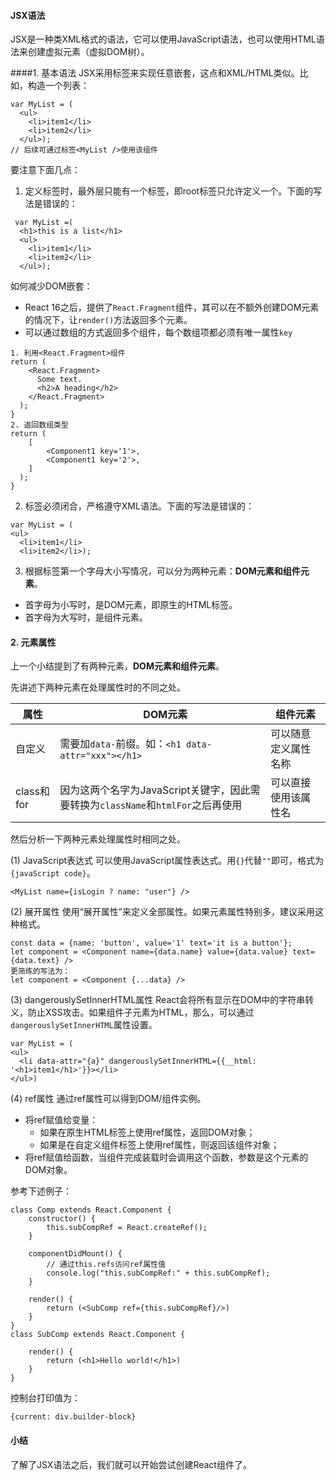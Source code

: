 #### JSX语法

JSX是一种类XML格式的语法，它可以使用JavaScript语法，也可以使用HTML语法来创建虚拟元素（虚拟DOM树）。

####1. 基本语法
JSX采用标签来实现任意嵌套，这点和XML/HTML类似。比如，构造一个列表：
```
var MyList = (
  <ul>
    <li>item1</li>
    <li>item2</li>
  </ul>);
// 后续可通过标签<MyList />使用该组件
```
要注意下面几点：
1. 定义标签时，最外层只能有一个标签，即root标签只允许定义一个。下面的写法是错误的：
```
 var MyList =(
  <h1>this is a list</h1>
  <ul>
    <li>item1</li>
    <li>item2</li>
  </ul>);
```

如何减少DOM嵌套：
* React 16之后，提供了`React.Fragment`组件，其可以在不额外创建DOM元素的情况下，让`render()`方法返回多个元素。
* 可以通过数组的方式返回多个组件，每个数组项都必须有唯一属性`key`

```
1. 利用<React.Fragment>组件
return (
    <React.Fragment>
      Some text.
      <h2>A heading</h2>
    </React.Fragment>
  );
}
2. 返回数组类型
return (
    [
        <Component1 key='1'>,
        <Component1 key='2'>,
    ]
  );
}
```

2. 标签必须闭合，严格遵守XML语法。下面的写法是错误的：
```
var MyList = (
<ul>
  <li>item1</li>
  <li>item2</li>);
```
3. 根据标签第一个字母大小写情况，可以分为两种元素：**DOM元素和组件元素**。
  * 首字母为小写时，是DOM元素，即原生的HTML标签。
  * 首字母为大写时，是组件元素。

#### 2. 元素属性
上一个小结提到了有两种元素，**DOM元素和组件元素**。

先讲述下两种元素在处理属性时的不同之处。

|属性	|　DOM元素	| 组件元素
| -- | -- |-- | 
|自定义	|需要加```data-```前缀。如：```<h1 data-attr="xxx"></h1>```	|可以随意定义属性名称|
|class和for|因为这两个名字为JavaScript关键字，因此需要转换为```className```和```htmlFor```之后再使用	|可以直接使用该属性名|

然后分析一下两种元素处理属性时相同之处。

(1) JavaScript表达式
可以使用JavaScript属性表达式。用```{}```代替```""```即可，格式为```{javaScript code}```。
```
<MyList name={isLogin ? name: "user"} />
```

(2) 展开属性
使用“展开属性”来定义全部属性。如果元素属性特别多，建议采用这种格式。
```
const data = {name: 'button', value='1' text='it is a button'};
let component = <Component name={data.name} value={data.value} text={data.text} />
更简练的写法为：
let component = <Component {...data} />
```

(3) dangerouslySetInnerHTML属性 
React会将所有显示在DOM中的字符串转义，防止XSS攻击。如果组件子元素为HTML，那么，可以通过```dangerouslySetInnerHTML```属性设置。
```
var MyList = (
<ul>
  <li data-attr="{a}" dangerouslySetInnerHTML={{__html: '<h1>item1</h1>'}}></li>
</ul>)
```

(4) ref属性
通过ref属性可以得到DOM/组件实例。
* 将ref赋值给变量：
  * 如果在原生HTML标签上使用ref属性，返回DOM对象；
  * 如果是在自定义组件标签上使用ref属性，则返回该组件对象；
* 将ref赋值给函数，当组件完成装载时会调用这个函数，参数是这个元素的DOM对象。

参考下述例子：
```
class Comp extends React.Component {
    constructor() {
        this.subCompRef = React.createRef();
    }

    componentDidMount() {
        // 通过this.refs访问ref属性值
        console.log("this.subCompRef:" + this.subCompRef);
    }

    render() {
        return (<SubComp ref={this.subCompRef}/>)
    }
}
class SubComp extends React.Component {

    render() {
        return (<h1>Hello world!</h1>)
    }
}
```
控制台打印值为：
```
{current: div.builder-block}
```
#### 小结
了解了JSX语法之后，我们就可以开始尝试创建React组件了。
